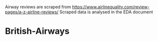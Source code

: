 Airway reviews are scraped from https://www.airlinequality.com/review-pages/a-z-airline-reviews/
Scraped data is analysed in the EDA document
# British-Airways
